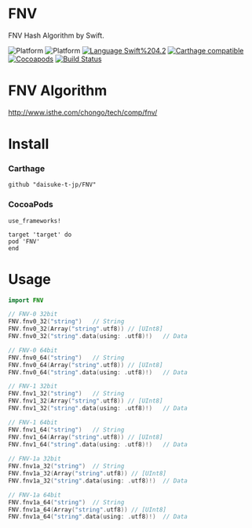 # FNV
FNV Hash Algorithm by Swift.

![Platform](https://img.shields.io/badge/Platform-iOS%2010.0+-blue.svg)
![Platform](https://img.shields.io/badge/Platform-macOS%2012.0+-blue.svg)
[![Language Swift%204.2](https://img.shields.io/badge/Language-Swift%204.2-orange.svg)](https://developer.apple.com/swift)
[![Carthage compatible](https://img.shields.io/badge/Carthage-compatible-green.svg)](https://github.com/Carthage/Carthage)
[![Cocoapods](https://img.shields.io/cocoapods/v/FNV.svg)](https://cocoapods.org/pods/FNV)
[![Build Status](https://travis-ci.org/daisuke-t-jp/FNV.svg?branch=master)](https://travis-ci.org/daisuke-t-jp/FNV)



# FNV Algorithm

http://www.isthe.com/chongo/tech/comp/fnv/


# Install
### Carthage
`github "daisuke-t-jp/FNV"`

### CocoaPods
```
use_frameworks!

target 'target' do
pod 'FNV'
end
```


# Usage
``` swift
import FNV

// FNV-0 32bit
FNV.fnv0_32("string")	// String
FNV.fnv0_32(Array("string".utf8)) // [UInt8]
FNV.fnv0_32("string".data(using: .utf8)!)	// Data

// FNV-0 64bit
FNV.fnv0_64("string")	// String
FNV.fnv0_64(Array("string".utf8)) // [UInt8]
FNV.fnv0_64("string".data(using: .utf8)!)	// Data

// FNV-1 32bit
FNV.fnv1_32("string")	// String
FNV.fnv1_32(Array("string".utf8)) // [UInt8]
FNV.fnv1_32("string".data(using: .utf8)!)	// Data

// FNV-1 64bit
FNV.fnv1_64("string")	// String
FNV.fnv1_64(Array("string".utf8)) // [UInt8]
FNV.fnv1_64("string".data(using: .utf8)!)	// Data
                
// FNV-1a 32bit
FNV.fnv1a_32("string")	// String
FNV.fnv1a_32(Array("string".utf8)) // [UInt8]
FNV.fnv1a_32("string".data(using: .utf8)!)	// Data

// FNV-1a 64bit
FNV.fnv1a_64("string")	// String
FNV.fnv1a_64(Array("string".utf8)) // [UInt8]
FNV.fnv1a_64("string".data(using: .utf8)!)	// Data
```



